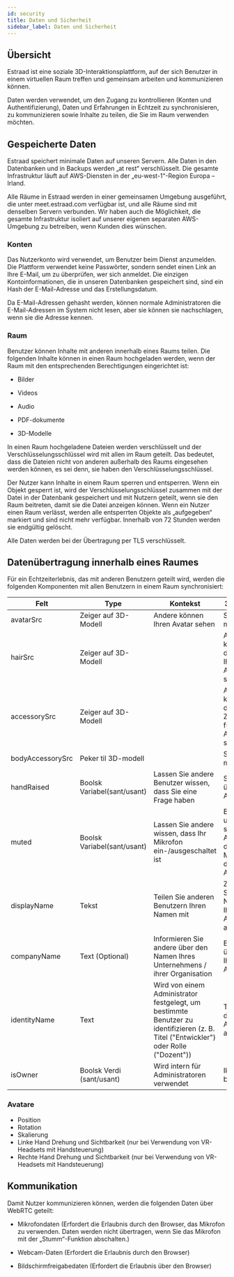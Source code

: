 ```yaml
---
id: security
title: Daten und Sicherheit
sidebar_label: Daten und Sicherheit
---
```


## Übersicht

Estraad ist eine soziale 3D-Interaktionsplattform, auf der sich Benutzer in einem virtuellen Raum treffen und gemeinsam arbeiten und kommunizieren können.

Daten werden verwendet, um den Zugang zu kontrollieren (Konten und Authentifizierung), Daten und Erfahrungen in Echtzeit zu synchronisieren, zu kommunizieren sowie Inhalte zu teilen, die Sie im Raum verwenden möchten.

## Gespeicherte Daten 

Estraad speichert minimale Daten auf unseren Servern. Alle Daten in den Datenbanken und in Backups werden „at rest“ verschlüsselt. Die gesamte Infrastruktur läuft auf AWS-Diensten in der „eu-west-1“-Region Europa – Irland.

Alle Räume in Estraad werden in einer gemeinsamen Umgebung ausgeführt, die unter meet.estraad.com verfügbar ist, und alle Räume sind mit denselben Servern verbunden. Wir haben auch die Möglichkeit, die gesamte Infrastruktur isoliert auf unserer eigenen separaten AWS-Umgebung zu betreiben, wenn Kunden dies wünschen.

### Konten 

Das Nutzerkonto wird verwendet, um Benutzer beim Dienst anzumelden. Die Plattform verwendet keine Passwörter, sondern sendet einen Link an Ihre E-Mail, um zu überprüfen, wer sich anmeldet. Die einzigen Kontoinformationen, die in unseren Datenbanken gespeichert sind, sind ein Hash der E-Mail-Adresse und das Erstellungsdatum.

Da E-Mail-Adressen gehasht werden, können normale Administratoren die E-Mail-Adressen im System nicht lesen, aber sie können sie nachschlagen, wenn sie die Adresse kennen.

### Raum 

Benutzer können Inhalte mit anderen innerhalb eines Raums teilen. Die folgenden Inhalte können in einen Raum hochgeladen werden, wenn der Raum mit den entsprechenden Berechtigungen eingerichtet ist:

- Bilder 

- Videos 

- Audio 

- PDF-dokumente

- 3D-Modelle

In einen Raum hochgeladene Dateien werden verschlüsselt und der Verschlüsselungsschlüssel wird mit allen im Raum geteilt. Das bedeutet, dass die Dateien nicht von anderen außerhalb des Raums eingesehen werden können, es sei denn, sie haben den Verschlüsselungsschlüssel.

Der Nutzer kann Inhalte in einem Raum sperren und entsperren. Wenn ein Objekt gesperrt ist, wird der Verschlüsselungsschlüssel zusammen mit der Datei in der Datenbank gespeichert und mit Nutzern geteilt, wenn sie den Raum beitreten, damit sie die Datei anzeigen können. Wenn ein Nutzer einen Raum verlässt, werden alle entsperrten Objekte als „aufgegeben“ markiert und sind nicht mehr verfügbar. Innerhalb von 72 Stunden werden sie endgültig gelöscht.

Alle Daten werden bei der Übertragung per TLS verschlüsselt.

## Datenübertragung innerhalb eines Raumes

Für ein Echtzeiterlebnis, das mit anderen Benutzern geteilt wird, werden die folgenden Komponenten mit allen Benutzern in einem Raum synchronisiert:

| Felt         | Type          | Kontekst  |  3D-Miljø  |  2D-Menyer  | 
| ------------- | ------------- | -------- | ---------------- |  --------- |
| avatarSrc     | Zeiger auf 3D-Modell | Andere können Ihren Avatar sehen   | Show model | Brukes ikke |
| hairSrc       | Zeiger auf 3D-Modell |     | Andere können die Frisur Ihres Avatars sehen | Brukes ikke | 
| accessorySrc  | Zeiger auf 3D-Modell |     | Andere können das Zubehör für Ihren Avatar sehen | Brukes ikke |
| bodyAccessorySrc  | Peker til 3D-modell |  | Show model | Not used |
| handRaised  | Boolsk Variabel(sant/usant)   | Lassen Sie andere Benutzer wissen, dass Sie eine Frage haben | Symbol über dem Avatar | Symbol neben dem Namen in der Namensliste | 
| muted  | Boolsk Variabel(sant/usant)  | Lassen Sie andere wissen, dass Ihr Mikrofon ein-/ausgeschaltet ist | Beginnt und stoppt die Animation der Münder der Avatare | Symbol neben dem Namen in der Benutzerliste | 
| displayName  | Tekst    | Teilen Sie anderen Benutzern Ihren Namen mit | Zeigen Sie den Namen Ihres Avatars an | Namen in der Benutzerliste und im Chatprotokoll | 
| companyName  | Text (Optional)    | Informieren Sie andere über den Namen Ihres Unternehmens / ihrer Organisation | Erscheint über Ihrem Avatar | Erscheint im Untermenü der Benutzerliste | 
| identityName  | Text    | Wird von einem Administrator festgelegt, um bestimmte Benutzer zu identifizieren (z. B. Titel ("Entwickler") oder Rolle ("Dozent")) | Text über dem Avatar anzeigen | Not used |
| isOwner  | Boolsk Verdi (sant/usant) | Wird intern für Administratoren verwendet | Ikke i bruk | Ikke i bruk |



### Avatare 
- Position 
- Rotation 
- Skalierung 
- Linke Hand Drehung und Sichtbarkeit (nur bei Verwendung von VR-Headsets mit Handsteuerung)
- Rechte Hand Drehung und Sichtbarkeit (nur bei Verwendung von VR-Headsets mit Handsteuerung)

## Kommunikation  

Damit Nutzer kommunizieren können, werden die folgenden Daten über WebRTC geteilt:
- Mikrofondaten (Erfordert die Erlaubnis durch den Browser, das Mikrofon zu verwenden. Daten werden nicht übertragen, wenn Sie das Mikrofon mit der „Stumm“-Funktion abschalten.)

- Webcam-Daten (Erfordert die Erlaubnis durch den Browser) 

- Bildschirmfreigabedaten (Erfordert die Erlaubnis über den Browser)

